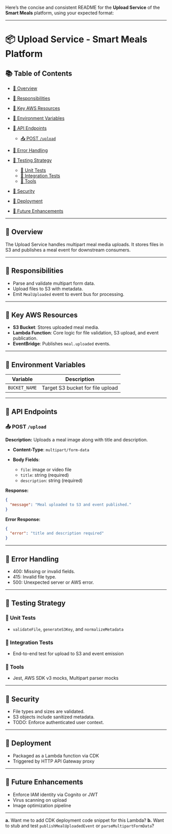 Here’s the concise and consistent README for the **Upload Service** of the **Smart Meals** platform, using your expected format:

---

# 📦 Upload Service - Smart Meals Platform

## 📚 Table of Contents

- [🧭 Overview](#-overview)
- [📌 Responsibilities](#-responsibilities)
- [🔑 Key AWS Resources](#-key-aws-resources)
- [🔧 Environment Variables](#-environment-variables)
- [📡 API Endpoints](#-api-endpoints)

  - [📤 POST `/upload`](#-post-upload)

- [🧨 Error Handling](#-error-handling)
- [🧪 Testing Strategy](#-testing-strategy)

  - [🧱 Unit Tests](#-unit-tests)
  - [🔗 Integration Tests](#-integration-tests)
  - [🧰 Tools](#-tools)

- [🔐 Security](#-security)
- [🚀 Deployment](#-deployment)
- [🔮 Future Enhancements](#-future-enhancements)

---

## 🧭 Overview

The Upload Service handles multipart meal media uploads. It stores files in S3 and publishes a meal event for downstream consumers.

---

## 📌 Responsibilities

- Parse and validate multipart form data.
- Upload files to S3 with metadata.
- Emit `MealUploaded` event to event bus for processing.

---

## 🔑 Key AWS Resources

- **S3 Bucket**: Stores uploaded meal media.
- **Lambda Function**: Core logic for file validation, S3 upload, and event publication.
- **EventBridge**: Publishes `meal.uploaded` events.

---

## 🔧 Environment Variables

| Variable      | Description                      |
| ------------- | -------------------------------- |
| `BUCKET_NAME` | Target S3 bucket for file upload |

---

## 📡 API Endpoints

### 📤 POST `/upload`

**Description:** Uploads a meal image along with title and description.

- **Content-Type**: `multipart/form-data`
- **Body Fields**:

  - `file`: image or video file
  - `title`: string (required)
  - `description`: string (required)

**Response:**

```json
{
  "message": "Meal uploaded to S3 and event published."
}
```

**Error Response:**

```json
{
  "error": "title and description required"
}
```

---

## 🧨 Error Handling

- 400: Missing or invalid fields.
- 415: Invalid file type.
- 500: Unexpected server or AWS error.

---

## 🧪 Testing Strategy

### 🧱 Unit Tests

- `validateFile`, `generateS3Key`, and `normalizeMetadata`

### 🔗 Integration Tests

- End-to-end test for upload to S3 and event emission

### 🧰 Tools

- Jest, AWS SDK v3 mocks, Multipart parser mocks

---

## 🔐 Security

- File types and sizes are validated.
- S3 objects include sanitized metadata.
- TODO: Enforce authenticated user context.

---

## 🚀 Deployment

- Packaged as a Lambda function via CDK
- Triggered by HTTP API Gateway proxy

---

## 🔮 Future Enhancements

- Enforce IAM identity via Cognito or JWT
- Virus scanning on upload
- Image optimization pipeline

---

**a.** Want me to add CDK deployment code snippet for this Lambda?
**b.** Want to stub and test `publishMealUploadedEvent` or `parseMultipartFormData`?
